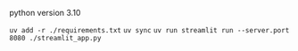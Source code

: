 python version 3.10

`uv add -r ./requirements.txt`
`uv sync`
`uv run streamlit run --server.port 8080 ./streamlit_app.py`